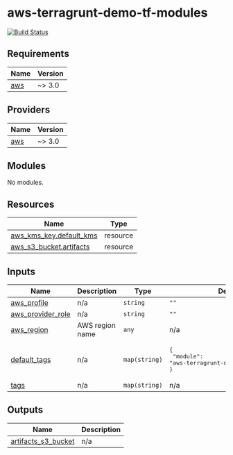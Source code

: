 # aws-terragrunt-demo-tf-modules
[![Build Status](https://travis-ci.com/vadymbat/aws-terragrunt-demo-tf-module-core.svg?branch=main)](https://travis-ci.com/vadymbat/aws-terragrunt-demo-tf-module-core)

<!-- BEGINNING OF PRE-COMMIT-TERRAFORM DOCS HOOK -->
## Requirements

| Name | Version |
|------|---------|
| <a name="requirement_aws"></a> [aws](#requirement\_aws) | ~> 3.0 |

## Providers

| Name | Version |
|------|---------|
| <a name="provider_aws"></a> [aws](#provider\_aws) | ~> 3.0 |

## Modules

No modules.

## Resources

| Name | Type |
|------|------|
| [aws_kms_key.default_kms](https://registry.terraform.io/providers/hashicorp/aws/latest/docs/resources/kms_key) | resource |
| [aws_s3_bucket.artifacts](https://registry.terraform.io/providers/hashicorp/aws/latest/docs/resources/s3_bucket) | resource |

## Inputs

| Name | Description | Type | Default | Required |
|------|-------------|------|---------|:--------:|
| <a name="input_aws_profile"></a> [aws\_profile](#input\_aws\_profile) | n/a | `string` | `""` | no |
| <a name="input_aws_provider_role"></a> [aws\_provider\_role](#input\_aws\_provider\_role) | n/a | `string` | `""` | no |
| <a name="input_aws_region"></a> [aws\_region](#input\_aws\_region) | AWS region name | `any` | n/a | yes |
| <a name="input_default_tags"></a> [default\_tags](#input\_default\_tags) | n/a | `map(string)` | <pre>{<br>  "module": "aws-terragrunt-demo-tf-module-core"<br>}</pre> | no |
| <a name="input_tags"></a> [tags](#input\_tags) | n/a | `map(string)` | n/a | yes |

## Outputs

| Name | Description |
|------|-------------|
| <a name="output_artifacts_s3_bucket"></a> [artifacts\_s3\_bucket](#output\_artifacts\_s3\_bucket) | n/a |
<!-- END OF PRE-COMMIT-TERRAFORM DOCS HOOK -->
